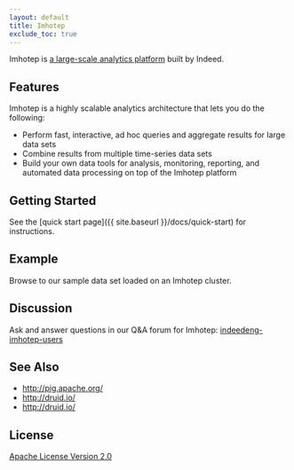 ```yaml
---
layout: default
title: Imhotep
exclude_toc: true
---
```


Imhotep is [a large-scale analytics platform](http://engineering.indeed.com/talks/large-scale-interactive-analytics-with-imhotep/) built by Indeed.  

## Features
Imhotep is a highly scalable analytics architecture that lets you do the following:

- Perform fast, interactive, ad hoc queries and aggregate results for large data sets 
- Combine results from multiple time-series data sets
- Build your own data tools for analysis, monitoring, reporting, and automated data processing on top of the Imhotep platform

## Getting Started
See the [quick start page]({{ site.baseurl }}/docs/quick-start) for instructions. 

## Example
Browse to our sample data set loaded on an Imhotep cluster. 
 
## Discussion
Ask and answer questions in our Q&A forum for Imhotep: [indeedeng-imhotep-users](https://groups.google.com/forum/#!forum/indeedeng-imhotep-users)

## See Also
- http://pig.apache.org/
- http://druid.io/
- http://druid.io/

## License

[Apache License Version 2.0](https://github.com/indeedeng/proctor/blob/master/LICENSE)